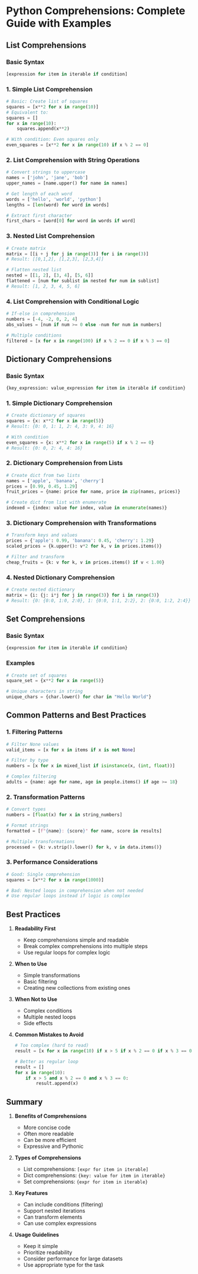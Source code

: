 # Python Comprehensions: Complete Guide with Examples

## List Comprehensions

### Basic Syntax
```python
[expression for item in iterable if condition]
```

### 1. Simple List Comprehension
```python
# Basic: Create list of squares
squares = [x**2 for x in range(10)]
# Equivalent to:
squares = []
for x in range(10):
    squares.append(x**2)

# With condition: Even squares only
even_squares = [x**2 for x in range(10) if x % 2 == 0]
```

### 2. List Comprehension with String Operations
```python
# Convert strings to uppercase
names = ['john', 'jane', 'bob']
upper_names = [name.upper() for name in names]

# Get length of each word
words = ['hello', 'world', 'python']
lengths = [len(word) for word in words]

# Extract first character
first_chars = [word[0] for word in words if word]
```

### 3. Nested List Comprehension
```python
# Create matrix
matrix = [[i + j for j in range(3)] for i in range(3)]
# Result: [[0,1,2], [1,2,3], [2,3,4]]

# Flatten nested list
nested = [[1, 2], [3, 4], [5, 6]]
flattened = [num for sublist in nested for num in sublist]
# Result: [1, 2, 3, 4, 5, 6]
```

### 4. List Comprehension with Conditional Logic
```python
# If-else in comprehension
numbers = [-4, -2, 0, 2, 4]
abs_values = [num if num >= 0 else -num for num in numbers]

# Multiple conditions
filtered = [x for x in range(100) if x % 2 == 0 if x % 3 == 0]
```

## Dictionary Comprehensions

### Basic Syntax
```python
{key_expression: value_expression for item in iterable if condition}
```

### 1. Simple Dictionary Comprehension
```python
# Create dictionary of squares
squares = {x: x**2 for x in range(5)}
# Result: {0: 0, 1: 1, 2: 4, 3: 9, 4: 16}

# With condition
even_squares = {x: x**2 for x in range(5) if x % 2 == 0}
# Result: {0: 0, 2: 4, 4: 16}
```

### 2. Dictionary Comprehension from Lists
```python
# Create dict from two lists
names = ['apple', 'banana', 'cherry']
prices = [0.99, 0.45, 1.29]
fruit_prices = {name: price for name, price in zip(names, prices)}

# Create dict from list with enumerate
indexed = {index: value for index, value in enumerate(names)}
```

### 3. Dictionary Comprehension with Transformations
```python
# Transform keys and values
prices = {'apple': 0.99, 'banana': 0.45, 'cherry': 1.29}
scaled_prices = {k.upper(): v*2 for k, v in prices.items()}

# Filter and transform
cheap_fruits = {k: v for k, v in prices.items() if v < 1.00}
```

### 4. Nested Dictionary Comprehension
```python
# Create nested dictionary
matrix = {i: {j: i*j for j in range(3)} for i in range(3)}
# Result: {0: {0:0, 1:0, 2:0}, 1: {0:0, 1:1, 2:2}, 2: {0:0, 1:2, 2:4}}
```

## Set Comprehensions

### Basic Syntax
```python
{expression for item in iterable if condition}
```

### Examples
```python
# Create set of squares
square_set = {x**2 for x in range(5)}

# Unique characters in string
unique_chars = {char.lower() for char in "Hello World"}
```

## Common Patterns and Best Practices

### 1. Filtering Patterns
```python
# Filter None values
valid_items = [x for x in items if x is not None]

# Filter by type
numbers = [x for x in mixed_list if isinstance(x, (int, float))]

# Complex filtering
adults = {name: age for name, age in people.items() if age >= 18}
```

### 2. Transformation Patterns
```python
# Convert types
numbers = [float(x) for x in string_numbers]

# Format strings
formatted = [f"{name}: {score}" for name, score in results]

# Multiple transformations
processed = {k: v.strip().lower() for k, v in data.items()}
```

### 3. Performance Considerations
```python
# Good: Single comprehension
squares = [x**2 for x in range(1000)]

# Bad: Nested loops in comprehension when not needed
# Use regular loops instead if logic is complex
```

## Best Practices

1. **Readability First**
   - Keep comprehensions simple and readable
   - Break complex comprehensions into multiple steps
   - Use regular loops for complex logic

2. **When to Use**
   - Simple transformations
   - Basic filtering
   - Creating new collections from existing ones

3. **When Not to Use**
   - Complex conditions
   - Multiple nested loops
   - Side effects

4. **Common Mistakes to Avoid**
   ```python
   # Too complex (hard to read)
   result = [x for x in range(10) if x > 5 if x % 2 == 0 if x % 3 == 0]
   
   # Better as regular loop
   result = []
   for x in range(10):
       if x > 5 and x % 2 == 0 and x % 3 == 0:
           result.append(x)
   ```

## Summary

1. **Benefits of Comprehensions**
   - More concise code
   - Often more readable
   - Can be more efficient
   - Expressive and Pythonic

2. **Types of Comprehensions**
   - List comprehensions: `[expr for item in iterable]`
   - Dict comprehensions: `{key: value for item in iterable}`
   - Set comprehensions: `{expr for item in iterable}`

3. **Key Features**
   - Can include conditions (filtering)
   - Support nested iterations
   - Can transform elements
   - Can use complex expressions

4. **Usage Guidelines**
   - Keep it simple
   - Prioritize readability
   - Consider performance for large datasets
   - Use appropriate type for the task